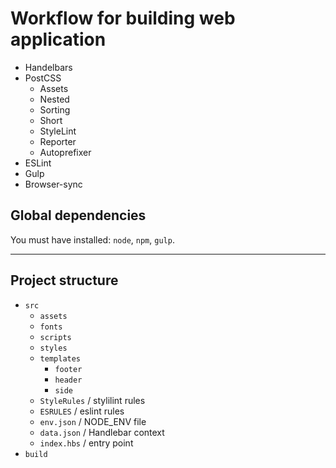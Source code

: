 # Workflow for building web application

- Handelbars
- PostCSS
	- Assets
    - Nested
     - Sorting
     - Short
     - StyleLint
     - Reporter
     - Autoprefixer
 - ESLint
 - Gulp
 - Browser-sync

## Global dependencies
You must have installed: `node`, `npm`, `gulp`.
<hr>

## Project structure
- `src`
    - `assets`
    - `fonts`
    - `scripts`
    - `styles`
    - `templates`
        - `footer`
        - `header`
        - `side`
    - `StyleRules` /  stylilint rules
    - `ESRULES` / eslint rules
    - `env.json` / NODE_ENV file
    - `data.json` / Handlebar context
    - `index.hbs` / entry point
- `build`

